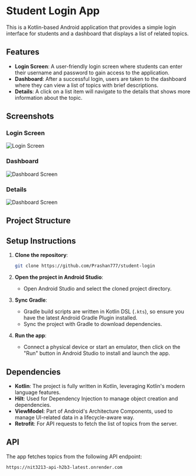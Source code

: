 # Student Login App

This is a Kotlin-based Android application that provides a simple login interface for students and a dashboard that displays a list of related topics.

## Features

- **Login Screen**: A user-friendly login screen where students can enter their username and password to gain access to the application.
- **Dashboard**: After a successful login, users are taken to the dashboard where they can view a list of topics with brief descriptions.
- **Details**: A click on a list item will navigate to the details that shows more information about the topic.
  
## Screenshots

### Login Screen
![Login Screen](screenshots/login.png)

### Dashboard
![Dashboard Screen](screenshots/dashboard.png)

### Details
![Dashboard Screen](screenshots/details.png)

## Project Structure


## Setup Instructions

1. **Clone the repository**:
    ```bash
    git clone https://github.com/Prashan777/student-login
    ```
2. **Open the project in Android Studio**:
   - Open Android Studio and select the cloned project directory.

3. **Sync Gradle**:
   - Gradle build scripts are written in Kotlin DSL (`.kts`), so ensure you have the latest Android Gradle Plugin installed.
   - Sync the project with Gradle to download dependencies.

4. **Run the app**:
   - Connect a physical device or start an emulator, then click on the "Run" button in Android Studio to install and launch the app.

## Dependencies

- **Kotlin**: The project is fully written in Kotlin, leveraging Kotlin's modern language features.
- **Hilt**: Used for Dependency Injection to manage object creation and dependencies.
- **ViewModel**: Part of Android's Architecture Components, used to manage UI-related data in a lifecycle-aware way.
- **Retrofit**: For API requests to fetch the list of topics from the server.
  
## API

The app fetches topics from the following API endpoint:
```
https://nit3213-api-h2b3-latest.onrender.com
```

